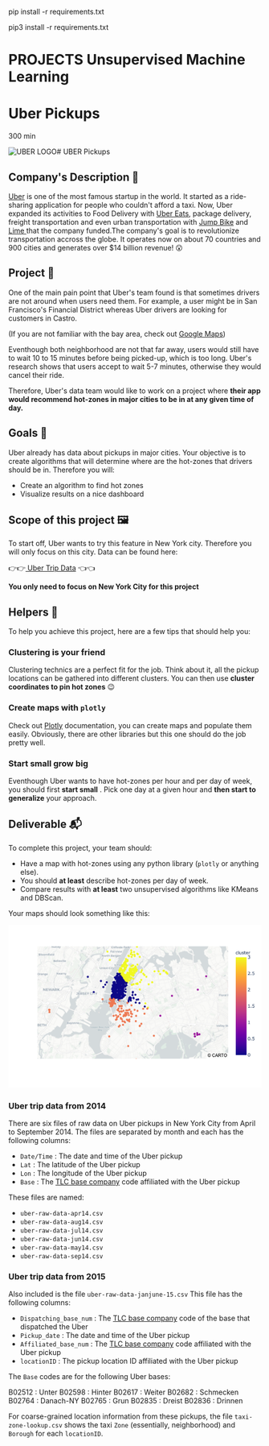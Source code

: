 pip install -r requirements.txt

pip3 install -r requirements.txt

# PROJECTS Unsupervised Machine Learning

# Uber Pickups

300 min

![UBER LOGO](https://upload.wikimedia.org/wikipedia/commons/thumb/5/58/Uber_logo_2018.svg/1024px-Uber_logo_2018.svg.png)# UBER Pickups

## Company's Description 📇

[Uber](http://uber.com/) is one of the most famous startup in the world. It started as a ride-sharing application for people who couldn't afford a taxi. Now, Uber expanded its activities to Food Delivery with [Uber Eats](https://www.ubereats.com/fr-en), package delivery, freight transportation and even urban transportation with [Jump Bike](https://www.uber.com/fr/en/ride/uber-bike/) and [Lime ](https://www.li.me/)that the company funded.The company's goal is to revolutionize transportation accross the globe. It operates now on about 70 countries and 900 cities and generates over $14 billion revenue! 😮

## Project 🚧

One of the main pain point that Uber's team found is that sometimes drivers are not around when users need them. For example, a user might be in San Francisco's Financial District whereas Uber drivers are looking for customers in Castro.

(If you are not familiar with the bay area, check out [Google Maps](https://www.google.com/maps/place/San+Francisco,+CA,+USA/@37.7515389,-122.4567213,13.43z/data=!4m5!3m4!1s0x80859a6d00690021:0x4a501367f076adff!8m2!3d37.7749295!4d-122.4194155))

Eventhough both neighborhood are not that far away, users would still have to wait 10 to 15 minutes before being picked-up, which is too long. Uber's research shows that users accept to wait 5-7 minutes, otherwise they would cancel their ride.

Therefore, Uber's data team would like to work on a project where **their app would recommend hot-zones in major cities to be in at any given time of day.**

## Goals 🎯

Uber already has data about pickups in major cities. Your objective is to create algorithms that will determine where are the hot-zones that drivers should be in. Therefore you will:

* Create an algorithm to find hot zones
* Visualize results on a nice dashboard

## Scope of this project 🖼️

To start off, Uber wants to try this feature in New York city. Therefore you will only focus on this city. Data can be found here:

👉👉[ Uber Trip Data](https://full-stack-bigdata-datasets.s3.eu-west-3.amazonaws.com/Machine+Learning+non+Supervis%C3%A9/Projects/uber-trip-data.zip) 👈👈

**You only need to focus on New York City for this project**

## Helpers 🦮

To help you achieve this project, here are a few tips that should help you:

### Clustering is your friend

Clustering technics are a perfect fit for the job. Think about it, all the pickup locations can be gathered into different clusters. You can then use **cluster coordinates to pin hot zones** 😉

### Create maps with `plotly`

Check out [Plotly](https://plotly.com/) documentation, you can create maps and populate them easily. Obviously, there are other libraries but this one should do the job pretty well.

### Start small grow big

Eventhough Uber wants to have hot-zones per hour and per day of week, you should first  **start small** . Pick one day at a given hour and **then start to generalize** your approach.

## Deliverable 📬

To complete this project, your team should:

* Have a map with hot-zones using any python library (`plotly` or anything else).
* You should **at least** describe hot-zones per day of week.
* Compare results with **at least** two unsupervised algorithms like KMeans and DBScan.

Your maps should look something like this:

![1689553111121](image/README/1689553111121.png)




### Uber trip data from 2014

There are six files of raw data on Uber pickups in New York City from April to September 2014. The files are separated by month and each has the following columns:

* `Date/Time` : The date and time of the Uber pickup
* `Lat` : The latitude of the Uber pickup
* `Lon` : The longitude of the Uber pickup
* `Base` : The [TLC base company](http://www.nyc.gov/html/tlc/html/industry/base_and_business.shtml) code affiliated with the Uber pickup

These files are named:

* `uber-raw-data-apr14.csv`
* `uber-raw-data-aug14.csv`
* `uber-raw-data-jul14.csv`
* `uber-raw-data-jun14.csv`
* `uber-raw-data-may14.csv`
* `uber-raw-data-sep14.csv`

### Uber trip data from 2015

Also included is the file `uber-raw-data-janjune-15.csv` This file has the following columns:

* `Dispatching_base_num` : The [TLC base company](http://www.nyc.gov/html/tlc/html/industry/base_and_business.shtml) code of the base that dispatched the Uber
* `Pickup_date` : The date and time of the Uber pickup
* `Affiliated_base_num` : The [TLC base company](http://www.nyc.gov/html/tlc/html/industry/base_and_business.shtml) code affiliated with the Uber pickup
* `locationID` : The pickup location ID affiliated with the Uber pickup

The `Base` codes are for the following Uber bases:

B02512 : Unter
B02598 : Hinter
B02617 : Weiter
B02682 : Schmecken
B02764 : Danach-NY
B02765 : Grun
B02835 : Dreist
B02836 : Drinnen

For coarse-grained location information from these pickups, the file `taxi-zone-lookup.csv` shows the taxi `Zone` (essentially, neighborhood) and `Borough` for each `locationID`.
